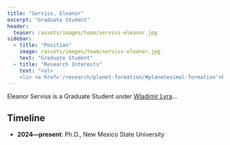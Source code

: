 ```yaml
---
title: "Serviss, Eleanor"
excerpt: "Graduate Student"
header:
  teaser: /assets/images/team/serviss-eleanor.jpg
sidebar:
  - title: "Position"
    image: /assets/images/team/serviss-eleanor.jpg
    text: "Graduate Student"
  - title: "Research Interests"
    text: "<ul>
    <li> <a href='/research/planet-formation/#planetesimal-formation'>Planetesimal formation</a>"
---
```

Eleanor Serviss is a Graduate Student under [Wladimir Lyra](/team/lyra-wladimir)...


## Timeline
- __2024—present__: Ph.D., New Mexico State University

